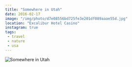 ```yaml
---
title: "Somewhere in Utah"
date: 2016-02-17
image: "/img/photo/d7e08556bd725fe3e201df089aaae55d.jpg"
location: "Excalibur Hotel Casino"
instagram: true
tags:
 - travel
 - nature
 - usa
---
```


![Somewhere in Utah](/img/photo/d7e08556bd725fe3e201df089aaae55d.jpg)
